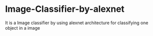 # Image-Classifier-by-alexnet
It is a Image classifier by using alexnet architecture for classifying one object in a image
